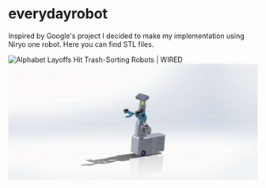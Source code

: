 # everydayrobot

Inspired by Google's project I decided to make my implementation using Niryo one robot. Here you can find STL files. 

![Alphabet Layoffs Hit Trash-Sorting Robots | WIRED](https://media.wired.com/photos/63f6b6b30f284628da078eaa/master/w_2560%2Cc_limit/Everday-Robot-wipes-table-Business.jpg)
![ ](https://github.com/rominat0r/everydayrobot/blob/main/BaseAssembly.gif)
